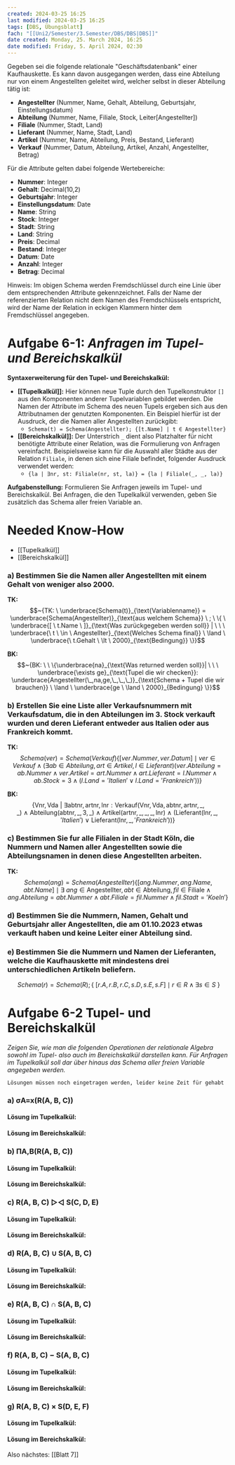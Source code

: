 ```yaml
---
created: 2024-03-25 16:25
last modified: 2024-03-25 16:25
tags: [DBS, Übungsblatt]
fach: "[[Uni2/Semester/3.Semester/DBS/DBS|DBS]]"
date created: Monday, 25. March 2024, 16:25
date modified: Friday, 5. April 2024, 02:30
---
```


Gegeben sei die folgende relationale "Geschäftsdatenbank" einer Kaufhauskette. Es kann davon ausgegangen werden, dass eine Abteilung nur von einem Angestellten geleitet wird, welcher selbst in dieser Abteilung tätig ist:

- **Angestellter** (Nummer, Name, Gehalt, Abteilung, Geburtsjahr, Einstellungsdatum)
- **Abteilung** (Nummer, Name, Filiale, Stock, Leiter\[Angestellter\])
- **Filiale** (Nummer, Stadt, Land)
- **Lieferant** (Nummer, Name, Stadt, Land)
- **Artikel** (Nummer, Name, Abteilung, Preis, Bestand, Lieferant)
- **Verkauf** (Nummer, Datum, Abteilung, Artikel, Anzahl, Angestellter, Betrag)

Für die Attribute gelten dabei folgende Wertebereiche:
- **Nummer**: Integer
- **Gehalt**: Decimal(10,2)
- **Geburtsjahr**: Integer
- **Einstellungsdatum**: Date
- **Name**: String
- **Stock**: Integer
- **Stadt**: String
- **Land**: String
- **Preis**: Decimal
- **Bestand**: Integer
- **Datum**: Date
- **Anzahl**: Integer
- **Betrag**: Decimal

Hinweis: Im obigen Schema werden Fremdschlüssel durch eine Linie über dem entsprechenden Attribute gekennzeichnet. Falls der Name der referenzierten Relation nicht dem Namen des Fremdschlüssels entspricht, wird der Name der Relation in eckigen Klammern hinter dem Fremdschlüssel angegeben.

# Aufgabe 6-1: *Anfragen im Tupel- und Bereichskalkül*

**Syntaxerweiterung für den Tupel- und Bereichskalkül:**
- **[[Tupelkalkül]]:** Hier können neue Tuple durch den Tupelkonstruktor `[]` aus den Komponenten anderer Tupelvariablen gebildet werden. Die Namen der Attribute im Schema des neuen Tupels ergeben sich aus den Attributnamen der genutzten Komponenten. Ein Beispiel hierfür ist der Ausdruck, der die Namen aller Angestellten zurückgibt:
  - `Schema(t) = Schema(Angestellter); {[t.Name] | t ∈ Angestellter}`
- **[[Bereichskalkül]]:** Der Unterstrich `_` dient also Platzhalter für nicht benötigte Attribute einer Relation, was die Formulierung von Anfragen vereinfacht. Beispielsweise kann für die Auswahl aller Städte aus der Relation `Filiale`, in denen sich eine Filiale befindet, folgender Ausdruck verwendet werden:
  - `{la | ∃nr, st: Filiale(nr, st, la)} = {la | Filiale(_, _, la)}`

**Aufgabenstellung:** Formulieren Sie Anfragen jeweils im Tupel- und Bereichskalkül. Bei Anfragen, die den Tupelkalkül verwenden, geben Sie zusätzlich das Schema aller freien Variable an.

# Needed Know-How
- [[Tupelkalkül]]
- [[Bereichskalkül]]
### a) Bestimmen Sie die Namen aller Angestellten mit einem Gehalt von weniger also 2000.

**TK:**
$$~{TK: \  \underbrace{Schema(t)}_{\text{Variablenname}} = \underbrace{Schema(Angestellter)}_{\text{aus welchem Schema}} \ ; \  \{ \ \underbrace{[ \ t.Name \ ]}_{\text{Was zurückgegeben werden soll}} | \ \ \  \underbrace{\ t \ \in \ Angestellter}_{\text{Welches Schema final}} \ \land \ \underbrace{\ t.Gehalt \ \lt \ 2000}_{\text{Bedingung}} \}}$$

**BK:**
$$~{BK: \ \ \{\underbrace{na}_{\text{Was returned werden soll}}| \ \ \ \underbrace{\exists ge}_{\text{Tupel die wir checken}}: \underbrace{Angestellter(\_,na,ge,\_,\_,\_)}_{\text{Schema + Tupel die wir brauchen}} \ \land \ \underbrace{ge \ \land \ 2000}_{Bedingung} \}}$$

### b) Erstellen Sie eine Liste aller Verkaufsnummern mit Verkaufsdatum, die in den Abteilungen im 3. Stock verkauft wurden und deren Lieferant entweder aus Italien oder aus Frankreich kommt.


**TK:**
$$~{Schema(ver) = Schema(Verkauf) \{ [ver.Nummer, ver.Datum] \mid ver \in Verkauf \land (\exists ab \in Abteilung, art \in Artikel, l \in Lieferant) (ver.Abteilung = ab.Nummer \land ver.Artikel = art.Nummer \land art.Lieferant = l.Nummer \land ab.Stock = 3 \land (l.Land = 'Italien' \lor l.Land = 'Frankreich'))\}}$$

**BK:**
$$~{\{ \text{Vnr}, \text{Vda} \ | \ \exists \text{abtnr}, \text{artnr}, \text{lnr} : \text{Verkauf}(\text{Vnr}, \text{Vda}, \text{abtnr}, \text{artnr}, \_, \_) \ \land \ \text{Abteilung}(\text{abtnr}, \_, 3, \_) \ \land \ \text{Artikel}(\text{artnr}, \_, \_, \_, \text{lnr}) \ \land \ (\text{Lieferant}(\text{lnr}, \_, 'Italien') \ \lor \ \text{Lieferant}(\text{lnr}, \_, 'Frankreich'))\}}$$


### c) Bestimmen Sie fur alle Filialen in der Stadt Köln, die Nummern und Namen aller Angestellten sowie die Abteilungsnamen in denen diese Angestellten arbeiten.

**TK:**
$$~{Schema(ang)=Schema(Angestellter)\{ [ang.Nummer, ang.Name, abt.Name] \mid \exists \ ang \in \text{Angestellter} , abt \in \text{Abteilung} , fil \in \text{Filiale} \land ang.Abteilung = abt.Nummer \land abt.Filiale = fil.Nummer \land fil.Stadt = 'Koeln' \}}$$


### d) Bestimmen Sie die Nummern, Namen, Gehalt und Geburtsjahr aller Angestellten, die am 01.10.2023 etwas verkauft haben und keine Leiter einer Abteilung sind.

### e) Bestimmen Sie die Nummern und Namen der Lieferanten, welche die Kaufhauskette mit mindestens drei unterschiedlichen Artikeln beliefern.

$$~{Schema(r) = Schema (R); \{\ [r.A,r.B,r.C,s.D,s.E,s.F] \mid r \in R \land \exists s \in S  \ \}}$$


# Aufgabe 6-2 **Tupel- und Bereichskalkül**

*Zeigen Sie, wie man die folgenden Operationen der relationale Algebra sowohl im Tupel- also auch im Bereichskalkül darstellen kann. Für Anfragen im Tupelkalkül soll dar über hinaus das Schema aller freien Variable angegeben werden.*

```text
Lösungen müssen noch eingetragen werden, leider keine Zeit für gehabt
```

### a) σA=x(R(A, B, C))
#### Lösung im Tupelkalkül:

#### Lösung im Bereichskalkül:

### b) ΠA,B(R(A, B, C))
#### Lösung im Tupelkalkül:

#### Lösung im Bereichskalkül:


### c) R(A, B, C) ▷◁ S(C, D, E)
#### Lösung im Tupelkalkül:

#### Lösung im Bereichskalkül:


### d) R(A, B, C) ∪ S(A, B, C)
#### Lösung im Tupelkalkül:

#### Lösung im Bereichskalkül:


### e) R(A, B, C) ∩ S(A, B, C)
#### Lösung im Tupelkalkül:

#### Lösung im Bereichskalkül:


### f) R(A, B, C) − S(A, B, C)

#### Lösung im Tupelkalkül:

#### Lösung im Bereichskalkül:

### g) R(A, B, C) × S(D, E, F)
#### Lösung im Tupelkalkül:

#### Lösung im Bereichskalkül:


Also nächstes: [[Blatt 7]]